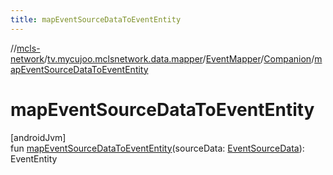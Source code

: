 ```yaml
---
title: mapEventSourceDataToEventEntity
---
```

//[mcls-network](../../../../index.html)/[tv.mycujoo.mclsnetwork.data.mapper](../../index.html)/[EventMapper](../index.html)/[Companion](index.html)/[mapEventSourceDataToEventEntity](map-event-source-data-to-event-entity.html)



# mapEventSourceDataToEventEntity



[androidJvm]\
fun [mapEventSourceDataToEventEntity](map-event-source-data-to-event-entity.html)(sourceData: [EventSourceData](../../../tv.mycujoo.mclsnetwork.data.model/-event-source-data/index.html)): EventEntity




